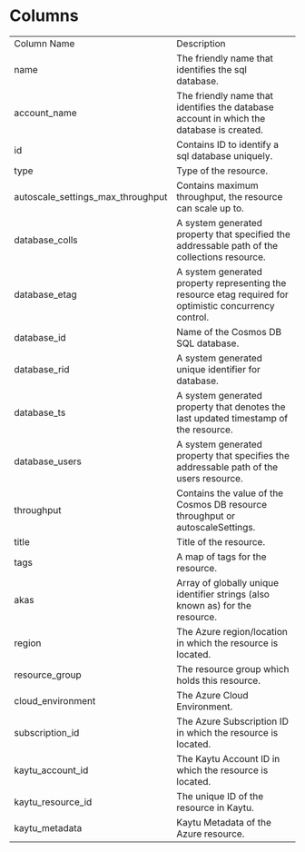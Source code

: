 # Columns  

<table>
	<tr><td>Column Name</td><td>Description</td></tr>
	<tr><td>name</td><td>The friendly name that identifies the sql database.</td></tr>
	<tr><td>account_name</td><td>The friendly name that identifies the database account in which the database is created.</td></tr>
	<tr><td>id</td><td>Contains ID to identify a sql database uniquely.</td></tr>
	<tr><td>type</td><td>Type of the resource.</td></tr>
	<tr><td>autoscale_settings_max_throughput</td><td>Contains maximum throughput, the resource can scale up to.</td></tr>
	<tr><td>database_colls</td><td>A system generated property that specified the addressable path of the collections resource.</td></tr>
	<tr><td>database_etag</td><td>A system generated property representing the resource etag required for optimistic concurrency control.</td></tr>
	<tr><td>database_id</td><td>Name of the Cosmos DB SQL database.</td></tr>
	<tr><td>database_rid</td><td>A system generated unique identifier for database.</td></tr>
	<tr><td>database_ts</td><td>A system generated property that denotes the last updated timestamp of the resource.</td></tr>
	<tr><td>database_users</td><td>A system generated property that specifies the addressable path of the users resource.</td></tr>
	<tr><td>throughput</td><td>Contains the value of the Cosmos DB resource throughput or autoscaleSettings.</td></tr>
	<tr><td>title</td><td>Title of the resource.</td></tr>
	<tr><td>tags</td><td>A map of tags for the resource.</td></tr>
	<tr><td>akas</td><td>Array of globally unique identifier strings (also known as) for the resource.</td></tr>
	<tr><td>region</td><td>The Azure region/location in which the resource is located.</td></tr>
	<tr><td>resource_group</td><td>The resource group which holds this resource.</td></tr>
	<tr><td>cloud_environment</td><td>The Azure Cloud Environment.</td></tr>
	<tr><td>subscription_id</td><td>The Azure Subscription ID in which the resource is located.</td></tr>
	<tr><td>kaytu_account_id</td><td>The Kaytu Account ID in which the resource is located.</td></tr>
	<tr><td>kaytu_resource_id</td><td>The unique ID of the resource in Kaytu.</td></tr>
	<tr><td>kaytu_metadata</td><td>Kaytu Metadata of the Azure resource.</td></tr>
</table>